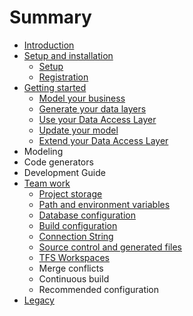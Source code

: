 # Summary

* [Introduction](README.md)
* [Setup and installation](first_setup.md)
   * [Setup](setup.md)
   * [Registration](registration.md)
* [Getting started](getting_started.md)
   * [Model your business](model_your_business.md)
   * [Generate your data layers](generate_your_data_layers.md)
   * [Use your Data Access Layer](use_your_data_access_layer.md)
   * [Update your model](update_your_model.md)
   * [Extend your Data Access Layer](extend_your_data_access_layer.md)
* Modeling
* Code generators
* Development Guide
* [Team work](team_work.md)
   * [Project storage](project_storage.md)
   * [Path and environment variables](path_and_environment_variables.md)
   * [Database configuration](database_configuration.md)
   * [Build configuration](build_configuration.md)
   * [Connection String](connection_string.md)
   * [Source control and generated files](source_control_and_generated_files.md)
   * [TFS Workspaces](tfs_workspaces.md)
   * Merge conflicts
   * Continuous build
   * Recommended configuration
* [Legacy](annexe.md)

